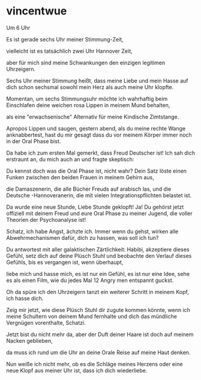 # vincentwue
Um 6 Uhr


Es ist gerade sechs Uhr meiner Stimmung-Zeit, 

vielleicht ist es tatsächlich zwei Uhr Hannover Zeit, 

aber für mich sind meine Schwankungen den einzigen legitimen Uhrzeigern. 

Sechs Uhr meiner Stimmung heißt, dass meine Liebe und mein Hasse auf dich schon sechsmal sowohl mein Herz als auch meine Uhr klopfte. 

Momentan, um sechs Stimmungsuhr möchte ich wahrhaftig beim Einschlafen deine weichen rosa Lippen in meinem Mund behalten, 

als eine "erwachsenische" Alternativ für meine Kindische Zimtstange. 

Apropos Lippen und saugen, gestern abend, als du meine rechte Wange anknabbertest, hast du mir gesagt dass du vor meinem Körper immer noch in der Oral Phase bist. 

Da habe ich zum ersten Mal gemerkt, dass Freud Deutscher ist! Ich sah dich erstraunt an, du mich auch an und fragte skeptisch: 

Du kennst doch was die Oral Phase ist, nicht wahr? Dein Satz löste einen Funken zwischen den beiden Frauen in meinem Gehirn aus, 

die Damaszenerin, die alle Bücher Freuds auf arabisch las, und die Deutsche -Hannoveranerin, die mit vielen Integrationspflichten belastet ist. 

Da wurde eine neue Stunde, Liebe Stunde geklopft! Ja! Du gehörst jetzt offiziell mit deinem Freud und eure Oral Phase zu meiner Jugend, die voller Theorien der Psychoanalyse ist!

Schatz, ich habe Angst, ächzte ich. Immer wenn du gehst, wirken alle Abwehrmechanismen dafür, dich zu hassen, was soll ich tun? 

Du antwortest mit aller galaktischen Zärtlichkeit: Habibi, akzeptiere dieses Gefühl, setz dich auf deine Plüsch Stuhl und beobachte den Verlauf dieses Gefühls, bis es vergangen ist, wenn überhaupt, 

liebe mich und hasse mich, es ist nur ein Gefühl, es ist nur eine Idee, sehe es als einen Film, wie du jedes Mal 12 Angry men entspannt guckst. 

Oh da spüre ich den Uhrzeigern tanzt ein weiterer Schritt in meinem Kopf, ich hasse dich. 

Zeig mir jetzt, wie diese Plüsch Stuhl dir zugute kommen könnte, wenn ich meine Schultern von deinem Mund fernhalte und dich das mündliche Vergnügen vorenthalte, Schatzi. 

Jetzt bist du nicht mehr da, aber der Duft deiner Haare ist doch auf meinem Nacken geblieben, 

da muss ich rund um die Uhr an deine Orale Reise auf meine Haut denken. 

Nun weiße ich nicht mehr, ob es die Schläge meines Herzens oder eine neue Klopf aus meiner Uhr ist, dass ich dich wiederliebe.
